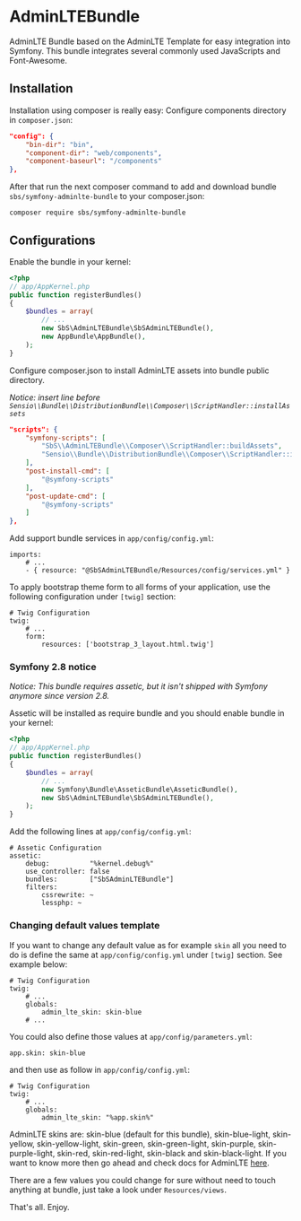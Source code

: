 AdminLTEBundle
==============

AdminLTE Bundle based on the AdminLTE Template for easy integration into Symfony.
This bundle integrates several commonly used JavaScripts and Font-Awesome.

## Installation

Installation using composer is really easy:
Configure components directory in `composer.json`:

```json
"config": {
    "bin-dir": "bin",
    "component-dir": "web/components",
    "component-baseurl": "/components"
},
```

After that run the next composer command to add and download bundle `sbs/symfony-adminlte-bundle` to your composer.json:

    composer require sbs/symfony-adminlte-bundle

## Configurations

Enable the bundle in your kernel:

```php
<?php
// app/AppKernel.php
public function registerBundles()
{
    $bundles = array(
        // ...
        new SbS\AdminLTEBundle\SbSAdminLTEBundle(),
        new AppBundle\AppBundle(),
    );
}
```

Configure composer.json to install AdminLTE assets into bundle public directory.

_Notice: insert line before `Sensio\\Bundle\\DistributionBundle\\Composer\\ScriptHandler::installAssets`_

```json
"scripts": {
    "symfony-scripts": [
        "SbS\\AdminLTEBundle\\Composer\\ScriptHandler::buildAssets",
        "Sensio\\Bundle\\DistributionBundle\\Composer\\ScriptHandler::installAssets",
    ],
    "post-install-cmd": [
        "@symfony-scripts"
    ],
    "post-update-cmd": [
        "@symfony-scripts"
    ]
},
```

Add support bundle services in `app/config/config.yml`:

    imports:
        # ...
        - { resource: "@SbSAdminLTEBundle/Resources/config/services.yml" }

To apply bootstrap theme form to all forms of your application, use the following configuration under `[twig]` section:

    # Twig Configuration
    twig:
        # ...
        form:
            resources: ['bootstrap_3_layout.html.twig']

### Symfony 2.8 notice

_Notice: This bundle requires assetic, but it isn't shipped with Symfony anymore since version 2.8._

Assetic will be installed as require bundle and you should enable bundle in your kernel:

```php
<?php
// app/AppKernel.php
public function registerBundles()
{
    $bundles = array(
        // ...
        new Symfony\Bundle\AsseticBundle\AsseticBundle(),
        new SbS\AdminLTEBundle\SbSAdminLTEBundle(),
    );
}
```
Add the following lines at `app/config/config.yml`:

    # Assetic Configuration
    assetic:
        debug:          "%kernel.debug%"
        use_controller: false
        bundles:        ["SbSAdminLTEBundle"]
        filters:
            cssrewrite: ~
            lessphp: ~

### Changing default values template

If you want to change any default value as for example `skin` all you need to do is define the same at `app/config/config.yml` under `[twig]` section.
See example below:

    # Twig Configuration
    twig:
        # ...
        globals:
            admin_lte_skin: skin-blue
        # ...
            
You could also define those values at `app/config/parameters.yml`:

    app.skin: skin-blue

and then use as follow in `app/config/config.yml`:

    # Twig Configuration
    twig:
        # ...
        globals:
            admin_lte_skin: "%app.skin%"

AdminLTE skins are: skin-blue (default for this bundle), skin-blue-light, skin-yellow, skin-yellow-light, skin-green, skin-green-light, skin-purple, skin-purple-light, skin-red, skin-red-light, skin-black and skin-black-light.
If you want to know more then go ahead and check docs for AdminLTE [here][1].

There are a few values you could change for sure without need to touch anything at bundle, just take a look under `Resources/views`.

That's all. Enjoy.

[1]: https://almsaeedstudio.com/themes/AdminLTE/documentation/index.html
